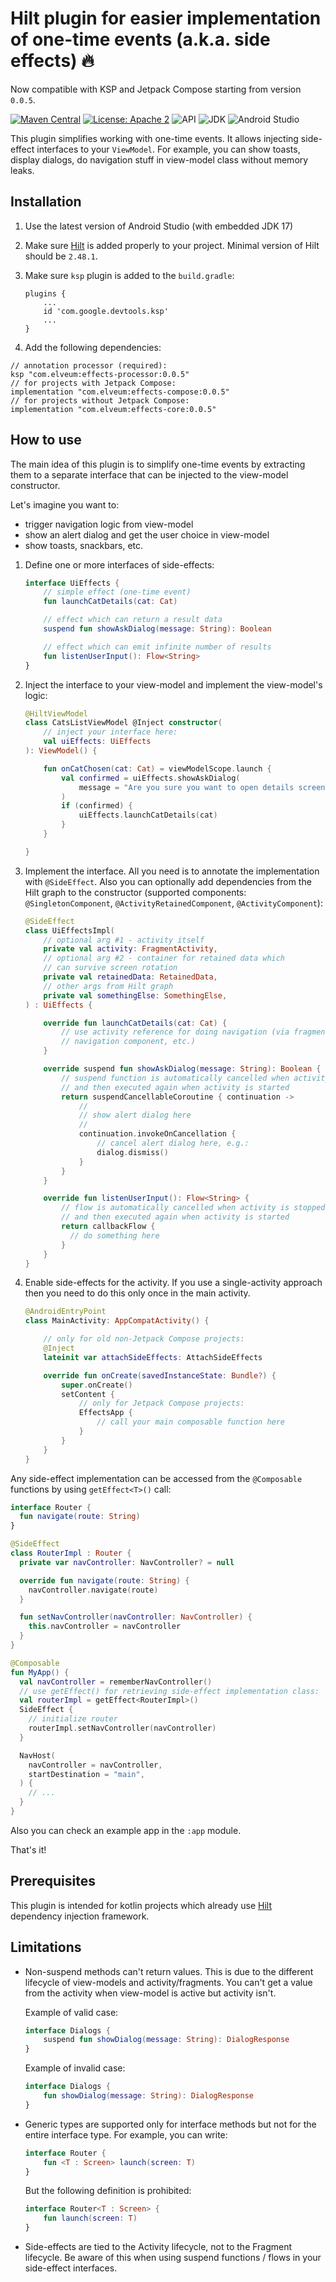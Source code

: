 # Hilt plugin for easier implementation of one-time events (a.k.a. side effects) :fire:

Now compatible with KSP and Jetpack Compose starting from version `0.0.5`.

[![Maven Central](https://img.shields.io/maven-central/v/com.elveum/effects-core.svg?label=Maven%20Central)](https://elveum.com/sh/effects)
[![License: Apache 2](https://img.shields.io/github/license/romychab/effects-hilt-plugin)](LICENSE)
![API](https://img.shields.io/badge/API-23%2B-brightgreen.svg?style=flat)
![JDK](https://img.shields.io/badge/JDK-17-brightgreen.svg?style=flat)
![Android Studio](https://img.shields.io/badge/Android%20Studio-Ladybug-brightgreen.svg?style=flat)

This plugin simplifies working with one-time events. It allows injecting side-effect interfaces
to your `ViewModel`. For example, you can show toasts, display dialogs, do navigation stuff in view-model class
without memory leaks.

## Installation

1. Use the latest version of Android Studio (with embedded JDK 17)
2. Make sure [Hilt](https://developer.android.com/training/dependency-injection/hilt-android) is added properly to your project.
   Minimal version of Hilt should be `2.48.1`.
3. Make sure `ksp` plugin is added to the `build.gradle`:

   ```
   plugins {
       ...
       id 'com.google.devtools.ksp'
       ...
   }
   ```

4. Add the following dependencies:

```
// annotation processor (required):
ksp "com.elveum:effects-processor:0.0.5"
// for projects with Jetpack Compose:
implementation "com.elveum:effects-compose:0.0.5"
// for projects without Jetpack Compose:
implementation "com.elveum:effects-core:0.0.5"
```

## How to use

The main idea of this plugin is to simplify one-time events by extracting them to a separate
interface that can be injected to the view-model constructor.

Let's imagine you want to:
- trigger navigation logic from view-model
- show an alert dialog and get the user choice in view-model
- show toasts, snackbars, etc.

1. Define one or more interfaces of side-effects:

   ```kotlin
   interface UiEffects {
       // simple effect (one-time event)
       fun launchCatDetails(cat: Cat)

       // effect which can return a result data
       suspend fun showAskDialog(message: String): Boolean

       // effect which can emit infinite number of results
       fun listenUserInput(): Flow<String>
   }
   ```

2. Inject the interface to your view-model and implement the view-model's logic:

   ```kotlin
   @HiltViewModel
   class CatsListViewModel @Inject constructor(
       // inject your interface here:
       val uiEffects: UiEffects
   ): ViewModel() {

       fun onCatChosen(cat: Cat) = viewModelScope.launch {
           val confirmed = uiEffects.showAskDialog(
               message = "Are you sure you want to open details screen?"
           )
           if (confirmed) {
               uiEffects.launchCatDetails(cat)
           }
       }

   }
   ```

3. Implement the interface. All you need is to annotate the implementation with `@SideEffect`.
   Also you can optionally add dependencies from the Hilt graph to the
   constructor (supported components: `@SingletonComponent`, `@ActivityRetainedComponent`,
   `@ActivityComponent`):

   ```kotlin
   @SideEffect
   class UiEffectsImpl(
       // optional arg #1 - activity itself
       private val activity: FragmentActivity,
       // optional arg #2 - container for retained data which
       // can survive screen rotation
       private val retainedData: RetainedData,
       // other args from Hilt graph
       private val somethingElse: SomethingElse,
   ) : UiEffects {

       override fun launchCatDetails(cat: Cat) {
           // use activity reference for doing navigation (via fragment manager,
           // navigation component, etc.)
       }

       override suspend fun showAskDialog(message: String): Boolean {
           // suspend function is automatically cancelled when activity is stopped
           // and then executed again when activity is started
           return suspendCancellableCoroutine { continuation ->
               //
               // show alert dialog here
               //
               continuation.invokeOnCancellation {
                   // cancel alert dialog here, e.g.:
                   dialog.dismiss()
               }
           }
       }

       override fun listenUserInput(): Flow<String> {
           // flow is automatically cancelled when activity is stopped
           // and then executed again when activity is started
           return callbackFlow {
             // do something here
           }
       }
   }
   ```

4. Enable side-effects for the activity. If you use a single-activity
   approach then you need to do this only once in the main activity.

   ```kotlin
   @AndroidEntryPoint
   class MainActivity: AppCompatActivity() {

       // only for old non-Jetpack Compose projects:
       @Inject
       lateinit var attachSideEffects: AttachSideEffects

       override fun onCreate(savedInstanceState: Bundle?) {
           super.onCreate()
           setContent {
               // only for Jetpack Compose projects:
               EffectsApp {
                   // call your main composable function here
               }
           }
       }
   }
   ```

Any side-effect implementation can be accessed from the `@Composable` functions
by using `getEffect<T>()` call:

```kotlin
interface Router {
  fun navigate(route: String)
}

@SideEffect
class RouterImpl : Router {
  private var navController: NavController? = null

  override fun navigate(route: String) {
    navController.navigate(route)
  }

  fun setNavController(navController: NavController) {
    this.navController = navController
  }
}

@Composable
fun MyApp() {
  val navController = rememberNavController()
  // use getEffect() for retrieving side-effect implementation class:
  val routerImpl = getEffect<RouterImpl>()
  SideEffect {
    // initialize router
    routerImpl.setNavController(navController)
  }

  NavHost(
    navController = navController,
    startDestination = "main",
  ) {
    // ...
  }
}
```

Also you can check an example app in the `:app` module.

That's it!

## Prerequisites

This plugin is intended for kotlin projects which already use [Hilt](https://developer.android.com/training/dependency-injection/hilt-android) dependency injection framework.

## Limitations

- Non-suspend methods can't return values. This is due to the different lifecycle of view-models
  and activity/fragments. You can't get a value from the activity when view-model is active
  but activity isn't.

  Example of valid case:

  ```kotlin
  interface Dialogs {
      suspend fun showDialog(message: String): DialogResponse
  }
  ```

  Example of invalid case:

  ```kotlin
  interface Dialogs {
      fun showDialog(message: String): DialogResponse
  }
  ```

- Generic types are supported only for interface methods but not for the entire interface type.
  For example, you can write:

  ```kotlin
  interface Router {
      fun <T : Screen> launch(screen: T)
  }
  ```

  But the following definition is prohibited:

  ```kotlin
  interface Router<T : Screen> {
      fun launch(screen: T)
  }
  ```

- Side-effects are tied to the Activity lifecycle, not to the Fragment lifecycle. Be
  aware of this when using suspend functions / flows in your side-effect interfaces.
